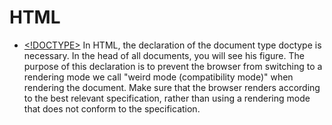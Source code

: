 # HTML

- [<!DOCTYPE>](https://developer.mozilla.org/en-US/docs/Glossary/Doctype) In HTML, the declaration of the document type doctype is necessary. In the head of all documents, you will see his figure. The purpose of this declaration is to prevent the browser from switching to a rendering mode we call "weird mode (compatibility mode)" when rendering the document. Make sure that the browser renders according to the best relevant specification, rather than using a rendering mode that does not conform to the specification.
